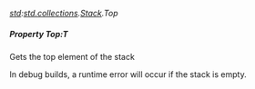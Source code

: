 _[std](../../modules/std/std-module.md):[std.collections](../../modules/std/std-collections.md).[Stack<T>](../../modules/std/std-collections-stack.md).Top_
##### Property Top:T
Gets the top element of the stack

In debug builds, a runtime error will occur if the stack is empty.
